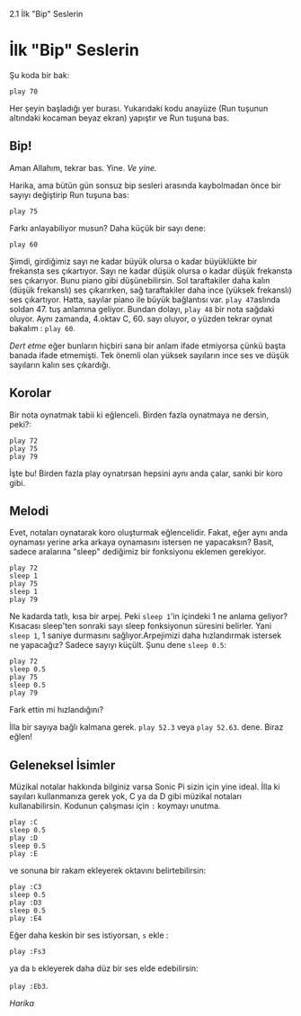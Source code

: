 2.1 İlk "Bip" Seslerin

# İlk "Bip" Seslerin

Şu koda bir bak:

```
play 70
```

Her şeyin başladığı yer burası. Yukarıdaki kodu anayüze (Run tuşunun altındaki kocaman beyaz ekran) yapıştır ve Run tuşuna bas. 

## Bip!

Aman Allahım, tekrar bas. Yine. *Ve yine.*

Harika, ama bütün gün sonsuz bip sesleri arasında kaybolmadan önce bir sayıyı değiştirip Run tuşuna bas:

```
play 75
```

Farkı anlayabiliyor musun? Daha küçük bir sayı dene:

```
play 60
```

Şimdi, girdiğimiz sayı ne kadar büyük olursa o kadar büyüklükte bir frekansta ses çıkartıyor. Sayı ne kadar düşük olursa o kadar düşük
frekansta ses çıkarıyor. Bunu piano gibi düşünebilirsin. Sol taraftakiler daha kalın (düşük frekanslı) ses çıkarırken, sağ taraftakiler
daha ince (yüksek frekanslı) ses çıkartıyor. Hatta, sayılar piano ile büyük bağlantısı var. `play 47`aslında soldan 47. tuş anlamına 
geliyor. Bundan dolayı, `play 48` bir nota sağdaki oluyor. Aynı zamanda, 4.oktav C, 60. sayı oluyor, o yüzden tekrar oynat bakalım :
`play 60`.

*Dert etme* eğer bunların hiçbiri sana bir anlam ifade etmiyorsa çünkü başta banada ifade etmemişti. Tek önemli olan yüksek sayıların 
ince ses ve düşük sayıların kalın ses çıkardığı.

## Korolar

Bir nota oynatmak tabii ki eğlenceli. Birden fazla oynatmaya ne dersin, peki?:

```
play 72
play 75
play 79
```

İşte bu! Birden fazla play oynatırsan hepsini aynı anda çalar, sanki bir koro gibi.

## Melodi

Evet, notaları oynatarak koro oluşturmak eğlencelidir. Fakat, eğer aynı anda oynaması yerine arka arkaya oynamasını istersen ne
yapacaksın? Basit, sadece aralarına "sleep" dediğimiz bir fonksiyonu eklemen gerekiyor.

```
play 72
sleep 1
play 75
sleep 1
play 79
```

Ne kadarda tatlı, kısa bir arpej. Peki `sleep 1`'in içindeki 1 ne anlama geliyor? Kısacası sleep'ten sonraki sayı sleep fonksiyonun
süresini belirler. Yani `sleep 1`, 1 saniye durmasını sağlıyor.Arpejimizi daha hızlandırmak istersek ne yapacağız? Sadece sayıyı küçült.
Şunu dene `sleep 0.5`:

```
play 72
sleep 0.5
play 75
sleep 0.5
play 79
```

Fark ettin mi hızlandığını?

İlla bir sayıya bağlı kalmana gerek. `play 52.3` veya `play 52.63`. dene. Biraz eğlen! 

## Geleneksel İsimler

Müzikal notalar hakkında bilginiz varsa Sonic Pi sizin için yine ideal. İlla ki sayıları kullanmanıza gerek yok, C ya da D gibi müzikal
notaları kullanabilirsin. Kodunun çalışması için `:` koymayı unutma.

```
play :C
sleep 0.5
play :D
sleep 0.5
play :E
```

ve sonuna bir rakam ekleyerek oktavını belirtebilirsin:

```
play :C3
sleep 0.5
play :D3
sleep 0.5
play :E4
```

Eğer daha keskin bir ses istiyorsan, `s` ekle :

`play :Fs3` 

ya da `b` ekleyerek daha düz bir ses elde edebilirsin: 

`play :Eb3`.

*Harika* 
